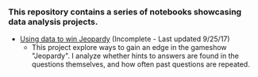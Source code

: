 
### This repository contains a series of notebooks showcasing data analysis projects.

- [Using data to win Jeopardy](https://github.com/justinchow11/Data-Analysis-Portfolio/blob/master/src/jeopardy.ipynb) (Incomplete - Last updated 9/25/17)
  - This project explore ways to gain an edge in the gameshow "Jeopardy". I analyze whether hints to answers are found in the questions themselves, and how often past questions are repeated.
